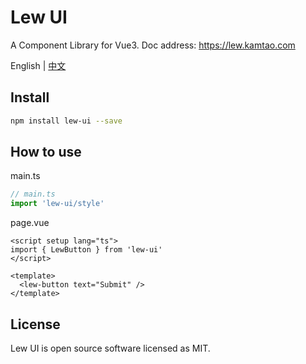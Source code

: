 # Lew UI
A Component Library for Vue3. Doc address: https://lew.kamtao.com

English | [中文](./README.zh-CN.md)

## Install

```bash
npm install lew-ui --save
```

## How to use

main.ts

```js
// main.ts
import 'lew-ui/style'
```

page.vue

```vue
<script setup lang="ts">
import { LewButton } from 'lew-ui'
</script>

<template>
  <lew-button text="Submit" />
</template>
```

## License

Lew UI is open source software licensed as MIT.
